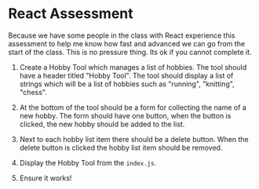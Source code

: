 # React Assessment

Because we have some people in the class with React experience this assessment to help me know how fast and advanced we can go from the start of the class. This is no pressure thing. Its ok if you cannot complete it.

1. Create a Hobby Tool which manages a list of hobbies. The tool should have a header titled "Hobby Tool". The tool should display a list of strings which will be a list of hobbies such as "running", "knitting", "chess". 

2. At the bottom of the tool should be a form for collecting the name of a new hobby. The form should have one button, when the button is clicked, the new hobby should be added to the list.

3. Next to each hobby list item there should be a delete button. When the delete button is clicked the hobby list item should be removed.

4. Display the Hobby Tool from the `index.js`.

5. Ensure it works!
